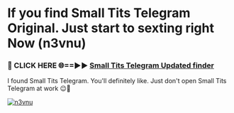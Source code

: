 # If you find Small Tits Telegram Original. Just start to sexting right Now (n3vnu)

<h3>🔴 CLICK HERE 🌐==►► <a href="https://tinyurl.com/mtbk5fxa" rel="nofollow">Small Tits Telegram Updated finder</a></h3>

I found Small Tits Telegram. You'll definitely like. Just don't open Small Tits Telegram at work 😉💬

[![n3vnu](https://i.imgur.com/Q8WKrnY.jpeg)](https://tinyurl.com/mtbk5fxa)
